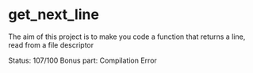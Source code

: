 # get_next_line

The aim of this project is to make you code a function that returns a line,
read from a file descriptor

Status: 107/100
Bonus part: Compilation Error
